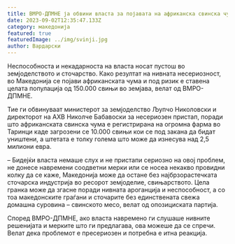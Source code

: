 ```yaml
---
title: ВМРО-ДПМНЕ ја обвини власта за појавата на африканска свинска чума
date: 2023-09-02T12:35:47.133Z
category: македонија
featured: true
featuredImage: ../img/svinji.jpg
author: Вардарски
---
```

<!--StartFragment-->

Неспособноста и некадарноста на власта носат пустош во земјоделството и сточарство. Како резултат на нивната несериозност, во Македонија се појави африканската чума и под ризик е ставена целата популација од 150.000 свињи во земјава, велат од ВМРО-ДПМНЕ.



<!--EndFragment--><!--StartFragment-->

Тие ги обвинуваат министерот за земјоделство Љупчо Николовски и директорот на АХВ Николче Бабавоски за несериозен пристап, поради што африканската свинска чума е регистрирана на огромна фарма во Таринци каде загрозени се 10.000 свињи кои се под закана да бидат уништени, а штетата е толку голема што може да изнесува над 2,5 милиони евра.

– Бидејќи власта немаше слух и не пристапи сериозно на овој проблем, не донесе навремени соодветни мерки или се носеа некакво провидни колку да се каже, Македонија може да остане без најбрзорастечката сточарска индустрија во ресорот земјоделие, свињарството. Цела гранка може да згасне поради нивната ароганција и неспособност, а со тоа македонските граѓани и сточарите без единствената свежа домашна суровина – свинското месо, велат од опозициската партија.

Според ВМРО-ДПМНЕ, ако власта навремено ги слушаше нивните решенијата и мерките што ги предлагава, ова можеше да се спречи. Велат дека проблемот е пресериозен и потребна е итна реакција.

<!--EndFragment-->